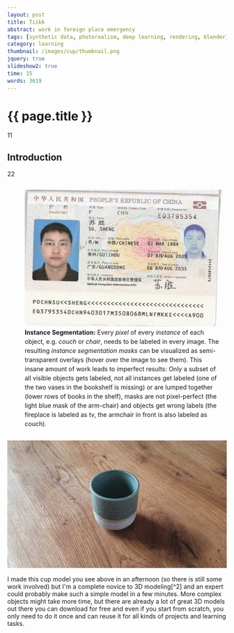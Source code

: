 ```yaml
---
layout: post
title: Tiikk
abstract: work in foreign place emergency 
tags: [synthetic data, photorealism, deep learning, rendering, blender]
category: learning
thumbnail: /images/cup/thumbnail.png
jquery: true
slideshow2: true
time: 15
words: 3619
---
```


# {{ page.title }}

11

## Introduction

22
<div style="text-align: center">
<figure style="width: 90%; display: inline-block;">
  <img class="img-swap" src="su/pppsss.png">
  <figcaption style="text-align: left; line-height: 1.5em;"><b>Instance Segmentation:</b> Every <em>pixel</em> of every <em>instance</em> of each object, e.g. <em>couch</em> or <em>chair</em>, needs to be labeled in every image. The resulting <em>instance segmentation masks</em> can be visualized as semi-transparent overlays (hover over the image to see them). This insane amount of work leads to imperfect results: Only a subset of all visible objects gets labeled, not all instances get labeled (one of the two vases in the bookshelf is missing) or are lumped together (lower rows of books in the shelf), masks are not pixel-perfect (the light blue mask of the arm-chair) and objects get wrong labels (the fireplace is labeled as tv, the armchair in front is also labeled as couch).</figcaption>
</figure>
</div>

![](/images/cup/cup_photo.jpg)



I made this cup model you see above in an afternoon (so there is still some work involved) but I'm a complete novice to 3D modeling[^2] and an expert could probably make such a simple model in a few minutes. More complex objects might take more time, but there are already a lot of great 3D models out there you can download for free and even if you start from scratch, you only need to do it once and can reuse it for all kinds of projects and learning tasks.

